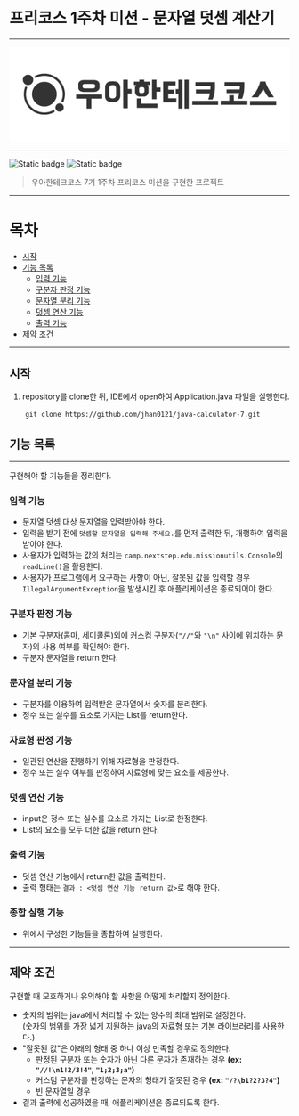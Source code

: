 # 프리코스 1주차 미션 - 문자열 덧셈 계산기

***
<div align="center">
  <img src="./img/logo.webp" alt="우아한테크코스">
</div>

***

![Static badge](https://img.shields.io/badge/precourse-week1-14CC80.svg)
![Static badge](https://img.shields.io/badge/test-0_passed-1E96EB.svg)


> 우아한테크코스 7기 1주차 프리코스 미션을 구현한 프로젝트

***

# 목차

- [시작](#시작)
- [기능 목록](#기능-목록)
    - [입력 기능](#입력-기능)
    - [구분자 판정 기능](#구분자-판정-기능)
    - [문자열 분리 기능](#문자열-분리-기능)
    - [덧셈 연산 기능](#덧셈-연산-기능)
    - [출력 기능](#출력-기능)
- [제약 조건](#제약-조건)

***

## 시작

1. repository를 clone한 뒤, IDE에서 open하여 Application.java 파일을 실행한다.

```git
    git clone https://github.com/jhan0121/java-calculator-7.git
```

## 기능 목록

***

구현해야 할 기능들을 정리한다.

### 입력 기능

+ 문자열 덧셈 대상 문자열을 입력받아야 한다.
+ 입력을 받기 전에 `덧셈할 문자열을 입력해 주세요.`를 먼저 출력한 뒤, 개행하여 입력을 받아야 한다.
+ 사용자가 입력하는 값의 처리는 `camp.nextstep.edu.missionutils.Console`의 `readLine()`을 활용한다.
+ 사용자가 프로그램에서 요구하는 사항이 아닌, 잘못된 값을 입력할 경우 `IllegalArgumentException`을 발생시킨 후 애플리케이션은 종료되어야 한다.

### 구분자 판정 기능

+ 기본 구분자(콤마, 세미콜론)외에 커스컴 구분자(`"//"`와 `"\n"` 사이에 위치하는 문자)의 사용 여부를 확인해야 한다.
+ 구분자 문자열을 return 한다.

### 문자열 분리 기능

+ 구분자를 이용하여 입력받은 문자열에서 숫자를 분리한다.
+ 정수 또는 실수를 요소로 가지는 List를 return한다.

### 자료형 판정 기능

+ 일관된 연산을 진행하기 위해 자료형을 판정한다.
+ 정수 또는 실수 여부를 판정하여 자료형에 맞는 요소를 제공한다.

### 덧셈 연산 기능

+ input은 정수 또는 실수를 요소로 가지는 List로 한정한다.
+ List의 요소를 모두 더한 값을 return 한다.

### 출력 기능

+ 덧셈 연산 기능에서 return한 값을 출력한다.
+ 출력 형태는 `결과 : <덧셈 연산 기능 return 값>`로 해야 한다.

### 종합 실행 기능

+ 위에서 구성한 기능들을 종합하여 실행한다.

***

## 제약 조건

구현할 때 모호하거나 유의해야 할 사항을 어떻게 처리할지 정의한다.

+ 숫자의 범위는 java에서 처리할 수 있는 양수의 최대 범위로 설정한다.   
  (숫자의 범위를 가장 넓게 지원하는 java의 자료형 또는 기본 라이브러리를 사용한다.)
+ "잘못된 값"은 아래의 형태 중 하나 이상 만족할 경우로 정의한다.
    * 판정된 구분자 또는 숫자가 아닌 다른 문자가 존재하는 경우 **(ex: `"//!\n1!2/3!4"`, `"1;2;3;a"`)**
    * 커스텀 구분자를 판정하는 문자의 형태가 잘못된 경우 **(ex: `"/?\b1?2?3?4"`)**
    * 빈 문자열일 경우
+ 결과 출력에 성공하였을 때, 애플리케이션은 종료되도록 한다.